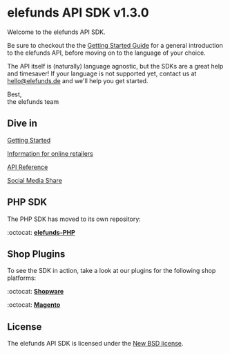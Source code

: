 elefunds API SDK v1.3.0
=======================

Welcome to the elefunds API SDK.

Be sure to checkout the the [Getting Started Guide](https://github.com/elefunds/elefunds-SDK/blob/master/Documentation/GettingStarted.md)
for a general introduction to the elefunds API, before moving on to the language of your choice.

The API itself is (naturally) language agnostic, but the SDKs are a great help and timesaver! If your language
is not supported yet, contact us at <hello@elefunds.de> and we'll help you get started.

Best,  
the elefunds team


## Dive in

[Getting Started](https://github.com/elefunds/elefunds-SDK/blob/master/Documentation/GettingStarted.md) 

[Information for online retailers](https://github.com/elefunds/elefunds-SDK/blob/master/Documentation/InformationForOnlineRetailers.md)

[API Reference](https://github.com/elefunds/elefunds-SDK/blob/master/Documentation/APIReference.md)

[Social Media Share](https://github.com/elefunds/elefunds-SDK/blob/master/Documentation/SocialMediaShare.md)


## PHP SDK

The PHP SDK has moved to its own repository:

:octocat: [**elefunds-PHP**](https://github.com/elefunds/elefunds-PHP)


## Shop Plugins

To see the SDK in action, take a look at our plugins for the following shop platforms:

:octocat: [**Shopware**](https://github.com/elefunds/elefunds-Shopware)

:octocat: [**Magento**](https://github.com/elefunds/elefunds-Magento)


## License

The elefunds API SDK is licensed under the [New BSD license](https://github.com/elefunds/elefunds-SDK/blob/master/LICENSE).
